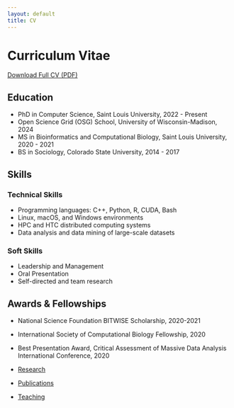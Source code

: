 ```yaml
---
layout: default
title: CV
---
```


# Curriculum Vitae

[Download Full CV (PDF)](assets/files/Gardner_CV_7March2025.pdf)

## Education
- PhD in Computer Science, Saint Louis University, 2022 - Present
- Open Science Grid (OSG) School, University of Wisconsin-Madison, 2024
- MS in Bioinformatics and Computational Biology, Saint Louis University, 2020 - 2021
- BS in Sociology, Colorado State University, 2014 - 2017

## Skills
### Technical Skills
- Programming languages: C++, Python, R, CUDA, Bash
- Linux, macOS, and Windows environments
- HPC and HTC distributed computing systems
- Data analysis and data mining of large-scale datasets

### Soft Skills
- Leadership and Management
- Oral Presentation
- Self-directed and team research

## Awards & Fellowships
- National Science Foundation BITWISE Scholarship, 2020-2021
- International Society of Computational Biology Fellowship, 2020
- Best Presentation Award, Critical Assessment of Massive Data Analysis International Conference, 2020


- [Research](research.html)
- [Publications](publications.html)
- [Teaching](teaching.html)
